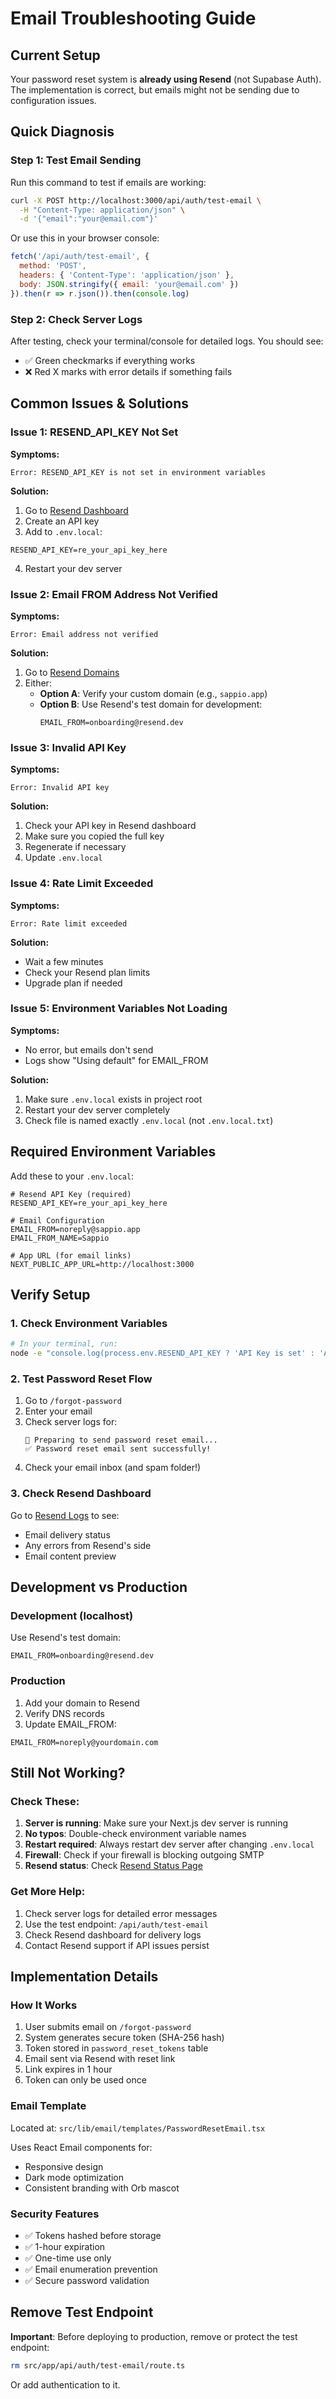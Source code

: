 # Email Troubleshooting Guide

## Current Setup

Your password reset system is **already using Resend** (not Supabase Auth). The implementation is correct, but emails might not be sending due to configuration issues.

## Quick Diagnosis

### Step 1: Test Email Sending

Run this command to test if emails are working:

```bash
curl -X POST http://localhost:3000/api/auth/test-email \
  -H "Content-Type: application/json" \
  -d '{"email":"your@email.com"}'
```

Or use this in your browser console:
```javascript
fetch('/api/auth/test-email', {
  method: 'POST',
  headers: { 'Content-Type': 'application/json' },
  body: JSON.stringify({ email: 'your@email.com' })
}).then(r => r.json()).then(console.log)
```

### Step 2: Check Server Logs

After testing, check your terminal/console for detailed logs. You should see:
- ✅ Green checkmarks if everything works
- ❌ Red X marks with error details if something fails

## Common Issues & Solutions

### Issue 1: RESEND_API_KEY Not Set

**Symptoms:**
```
Error: RESEND_API_KEY is not set in environment variables
```

**Solution:**
1. Go to [Resend Dashboard](https://resend.com/api-keys)
2. Create an API key
3. Add to `.env.local`:
```env
RESEND_API_KEY=re_your_api_key_here
```
4. Restart your dev server

### Issue 2: Email FROM Address Not Verified

**Symptoms:**
```
Error: Email address not verified
```

**Solution:**
1. Go to [Resend Domains](https://resend.com/domains)
2. Either:
   - **Option A**: Verify your custom domain (e.g., `sappio.app`)
   - **Option B**: Use Resend's test domain for development:
     ```env
     EMAIL_FROM=onboarding@resend.dev
     ```

### Issue 3: Invalid API Key

**Symptoms:**
```
Error: Invalid API key
```

**Solution:**
1. Check your API key in Resend dashboard
2. Make sure you copied the full key
3. Regenerate if necessary
4. Update `.env.local`

### Issue 4: Rate Limit Exceeded

**Symptoms:**
```
Error: Rate limit exceeded
```

**Solution:**
- Wait a few minutes
- Check your Resend plan limits
- Upgrade plan if needed

### Issue 5: Environment Variables Not Loading

**Symptoms:**
- No error, but emails don't send
- Logs show "Using default" for EMAIL_FROM

**Solution:**
1. Make sure `.env.local` exists in project root
2. Restart your dev server completely
3. Check file is named exactly `.env.local` (not `.env.local.txt`)

## Required Environment Variables

Add these to your `.env.local`:

```env
# Resend API Key (required)
RESEND_API_KEY=re_your_api_key_here

# Email Configuration
EMAIL_FROM=noreply@sappio.app
EMAIL_FROM_NAME=Sappio

# App URL (for email links)
NEXT_PUBLIC_APP_URL=http://localhost:3000
```

## Verify Setup

### 1. Check Environment Variables

```bash
# In your terminal, run:
node -e "console.log(process.env.RESEND_API_KEY ? 'API Key is set' : 'API Key is NOT set')"
```

### 2. Test Password Reset Flow

1. Go to `/forgot-password`
2. Enter your email
3. Check server logs for:
   ```
   📧 Preparing to send password reset email...
   ✅ Password reset email sent successfully!
   ```
4. Check your email inbox (and spam folder!)

### 3. Check Resend Dashboard

Go to [Resend Logs](https://resend.com/emails) to see:
- Email delivery status
- Any errors from Resend's side
- Email content preview

## Development vs Production

### Development (localhost)

Use Resend's test domain:
```env
EMAIL_FROM=onboarding@resend.dev
```

### Production

1. Add your domain to Resend
2. Verify DNS records
3. Update EMAIL_FROM:
```env
EMAIL_FROM=noreply@yourdomain.com
```

## Still Not Working?

### Check These:

1. **Server is running**: Make sure your Next.js dev server is running
2. **No typos**: Double-check environment variable names
3. **Restart required**: Always restart dev server after changing `.env.local`
4. **Firewall**: Check if your firewall is blocking outgoing SMTP
5. **Resend status**: Check [Resend Status Page](https://status.resend.com/)

### Get More Help:

1. Check server logs for detailed error messages
2. Use the test endpoint: `/api/auth/test-email`
3. Check Resend dashboard for delivery logs
4. Contact Resend support if API issues persist

## Implementation Details

### How It Works

1. User submits email on `/forgot-password`
2. System generates secure token (SHA-256 hash)
3. Token stored in `password_reset_tokens` table
4. Email sent via Resend with reset link
5. Link expires in 1 hour
6. Token can only be used once

### Email Template

Located at: `src/lib/email/templates/PasswordResetEmail.tsx`

Uses React Email components for:
- Responsive design
- Dark mode optimization
- Consistent branding with Orb mascot

### Security Features

- ✅ Tokens hashed before storage
- ✅ 1-hour expiration
- ✅ One-time use only
- ✅ Email enumeration prevention
- ✅ Secure password validation

## Remove Test Endpoint

**Important**: Before deploying to production, remove or protect the test endpoint:

```bash
rm src/app/api/auth/test-email/route.ts
```

Or add authentication to it.
